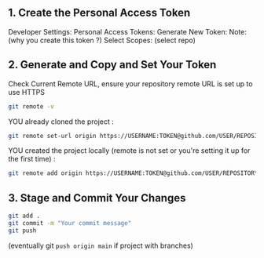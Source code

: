 ## 1. Create the Personal Access Token

Developer Settings: Personal Access Tokens: Generate New Token: Note: (why you create this token ?) Select Scopes: (select repo)

## 2. Generate and Copy and Set Your Token
Check Current Remote URL, ensure your repository remote URL is set up to use HTTPS
```bash
git remote -v
```

YOU already cloned the project :
```bash
git remote set-url origin https://USERNAME:TOKEN@github.com/USER/REPOSITORY.git
```

YOU created the project locally (remote is not set or you're setting it up for the first time) :

```bash
git remote add origin https://USERNAME:TOKEN@github.com/USER/REPOSITORY.git
```

## 3. Stage and Commit Your Changes

```bash
git add .
git commit -m "Your commit message"
git push
```
(eventually git `push origin main` if project with branches)

